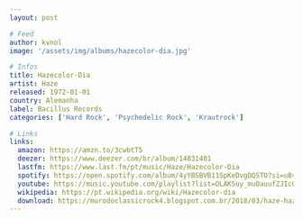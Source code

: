 ```yaml
---
layout: post

# Feed
author: kvnol
image: '/assets/img/albums/hazecolor-dia.jpg'

# Infos
title: Hazecolor-Dia
artist: Haze
released: 1972-01-01
country: Alemanha
label: Bacillus Records
categories: ['Hard Rock', 'Psychedelic Rock', 'Krautrock']

# Links
links:
  amazon: https://amzn.to/3cwbtT5
  deezer: https://www.deezer.com/br/album/14831401
  lastfm: https://www.last.fm/pt/music/Haze/Hazecolor-Dia
  spotify: https://open.spotify.com/album/4yYBSBVB11SpKeDvgDQSTO?si=uBvhECquQxulSoeXPcnBFA
  youtube: https://music.youtube.com/playlist?list=OLAK5uy_muOauufZJIcODXpnGe31jXjonKnE4vy0k
  wikipedia: https://pt.wikipedia.org/wiki/Hazecolor-dia
  download: https://murodoclassicrock4.blogspot.com.br/2018/03/haze-hazecolor-dia-1971.html
---
```


